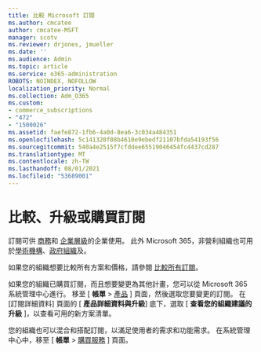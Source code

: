 ```yaml
---
title: 比較 Microsoft 訂閱
ms.author: cmcatee
author: cmcatee-MSFT
manager: scotv
ms.reviewer: drjones, jmueller
ms.date: ''
ms.audience: Admin
ms.topic: article
ms.service: o365-administration
ROBOTS: NOINDEX, NOFOLLOW
localization_priority: Normal
ms.collection: Adm_O365
ms.custom:
- commerce_subscriptions
- "472"
- "1500026"
ms.assetid: faefe872-1fb6-4a0d-8ea6-3c034a484351
ms.openlocfilehash: 5c141320f08b4610e9ebedf21107bfda54193f56
ms.sourcegitcommit: 540a4e2515f7cfddee65519046454fc4437cd287
ms.translationtype: MT
ms.contentlocale: zh-TW
ms.lasthandoff: 08/01/2021
ms.locfileid: "53689001"
---
```

# <a name="compare-upgrade-or-purchase-subscriptions"></a>比較、升級或購買訂閱
  
訂閱可供 [商務](https://www.microsoft.com/microsoft-365/business/compare-all-microsoft-365-business-products?tab=2&rtc=1)和 [企業層級](https://www.microsoft.com/microsoft-365/enterprise/compare-office-365-plans?rtc=1)的企業使用。 此外 Microsoft 365，非營利組織也可用於[學術機構](https://www.microsoft.com/microsoft-365/academic/compare-office-365-education-plans?rtc=1&activetab=tab%3aprimaryr1)、[政府組織](https://www.microsoft.com/microsoft-365/government/compare-office-365-government-plans?rtc=1)及[](https://www.microsoft.com/microsoft-365/nonprofit/office-365-nonprofit-plans-and-pricing?&rtc=1&activetab=tab%3aprimaryr1)。
  
如果您的組織想要比較所有方案和價格，請參閱 [比較所有訂閱](https://www.microsoft.com/microsoft-365/enterprise/compare-office-365-plans?rtc=1)。
  
如果您的組織已購買訂閱，而且想要變更為其他計畫，您可以從 Microsoft 365 系統管理中心進行。 移至 [ **帳單** \> [產品](https://go.microsoft.com/fwlink/p/?linkid=842054) ] 頁面，然後選取您要變更的訂閱。 在 [訂閱詳細資料] 頁面的 [ **產品詳細資料與升級**] 底下，選取 [ **查看您的組織建議的升級** ]，以查看可用的新方案清單。
  
您的組織也可以混合和搭配訂閱，以滿足使用者的需求和功能需求。 在系統管理中心中，移至 [ **帳單** \> [購買服務](https://go.microsoft.com/fwlink/p/?linkid=868433) ] 頁面。 
